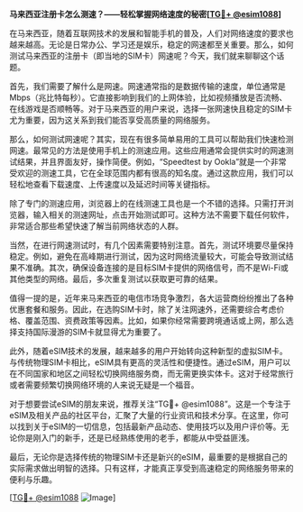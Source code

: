 **马来西亚注册卡怎么测速？——轻松掌握网络速度的秘密[[TG💪+ @esim1088](https://t.me/s/esim1088)]**

在马来西亚，随着互联网技术的发展和智能手机的普及，人们对网络速度的要求也越来越高。无论是日常办公、学习还是娱乐，稳定的网速都至关重要。那么，如何测试马来西亚的注册卡（即当地的SIM卡）网速呢？今天，我们就来聊聊这个话题。

首先，我们需要了解什么是网速。网速通常指的是数据传输的速度，单位通常是Mbps（兆比特每秒）。它直接影响到我们的上网体验，比如视频播放是否流畅、在线游戏是否顺畅等。对于马来西亚的用户来说，选择一张网速快且稳定的SIM卡尤为重要，因为这关系到我们能否享受高质量的网络服务。

那么，如何测试网速呢？其实，现在有很多简单易用的工具可以帮助我们快速检测网速。最常见的方法是使用手机上的测速应用。这些应用通常会提供实时的网速测试结果，并且界面友好，操作简便。例如，“Speedtest by Ookla”就是一个非常受欢迎的测速工具，它在全球范围内都有很高的知名度。通过这款应用，我们可以轻松地查看下载速度、上传速度以及延迟时间等关键指标。

除了专门的测速应用，浏览器上的在线测速工具也是一个不错的选择。只需打开浏览器，输入相关的测速网址，点击开始测试即可。这种方法不需要下载任何软件，非常适合那些希望快速了解当前网络状态的人群。

当然，在进行网速测试时，有几个因素需要特别注意。首先，测试环境要尽量保持稳定。例如，避免在高峰期进行测试，因为这时网络流量较大，可能会导致测试结果不准确。其次，确保设备连接的是目标SIM卡提供的网络信号，而不是Wi-Fi或其他类型的网络。最后，多次重复测试以获取更可靠的结果。

值得一提的是，近年来马来西亚的电信市场竞争激烈，各大运营商纷纷推出了各种优惠套餐和服务。因此，在选购SIM卡时，除了关注网速外，还需要综合考虑价格、覆盖范围、资费政策等因素。比如，如果你经常需要跨境通话或上网，那么选择支持国际漫游的SIM卡就显得尤为重要了。

此外，随着eSIM技术的发展，越来越多的用户开始转向这种新型的虚拟SIM卡。与传统物理SIM卡相比，eSIM具有更高的灵活性和便捷性。通过eSIM，用户可以在不同国家和地区之间轻松切换网络服务商，而无需更换实体卡。这对于经常旅行或者需要频繁切换网络环境的人来说无疑是一个福音。

对于想要尝试eSIM的朋友来说，推荐关注“TG💪+ @esim1088”。这是一个专注于eSIM及相关产品的社区平台，汇聚了大量的行业资讯和技术分享。在这里，你可以找到关于eSIM的一切信息，包括最新产品动态、使用技巧以及用户评价等。无论你是刚入门的新手，还是已经熟练使用的老手，都能从中受益匪浅。

最后，无论你是选择传统的物理SIM卡还是新兴的eSIM，最重要的是根据自己的实际需求做出明智的选择。只有这样，才能真正享受到高速稳定的网络服务带来的便利与乐趣。

[[TG💪+ @esim1088](https://t.me/s/esim1088) ![Image](https://i.postimg.cc/4NQfJmqS/Snipaste-2025-05-13-00-14-12.png)]
